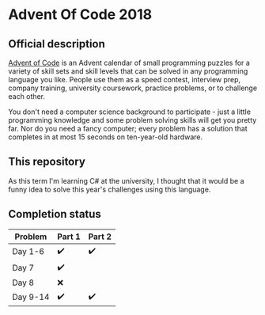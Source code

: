 # Advent Of Code 2018

## Official description

<a href="https://adventofcode.com/2018">Advent of Code</a> is an Advent calendar of small programming puzzles for a variety of skill sets and skill levels that can be solved in any programming language you like. People use them as a speed contest, interview prep, company training, university coursework, practice problems, or to challenge each other.

You don't need a computer science background to participate - just a little programming knowledge and some problem solving skills will get you pretty far. Nor do you need a fancy computer; every problem has a solution that completes in at most 15 seconds on ten-year-old hardware.

## This repository

As this term I'm learning C# at the university, I thought that it would be a funny idea to
solve this year's challenges using this language.


## Completion status

| Problem  | Part 1             | Part 2             |
|----------|--------------------|--------------------|
| Day 1-6  | :heavy_check_mark: | :heavy_check_mark: |
| Day 7    | :heavy_check_mark: |                    |
| Day 8    | :x:                |                    |
| Day 9-14 | :heavy_check_mark: | :heavy_check_mark: |
